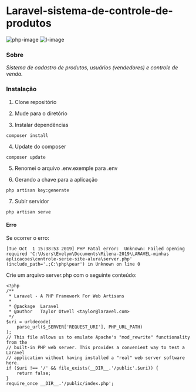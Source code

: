 # Laravel-sistema-de-controle-de-produtos

![php-image]
![l-image]



### Sobre

*Sistema de cadastro de produtos, usuários (vendedores) e controle de venda.*

### Instalação

1. Clone repositório

2. Mude para o diretório

3. Instalar dependências 
```
composer install
```
4. Update do composer
```
composer update
```
5. Renomei o arquivo .env.exemple para .env

6. Gerando a chave para a aplicação
```
php artisan key:generate
```
7. Subir servidor
```
php artisan serve
```






#### Erro

Se ocorrer o erro:
```
[Tue Oct  1 15:38:53 2019] PHP Fatal error:  Unknown: Failed opening required 'C:\Users\Evelym\Documents\Milena-2019\LARAVEL-minhas aplicacoes\controle-serie-site-alura\server.php' (include_path='.;C:\php\pear') in Unknown on line 0
```
Crie um arquivo server.php com o seguinte conteúdo:
```
<?php
/**
 * Laravel - A PHP Framework For Web Artisans
 *
 * @package  Laravel
 * @author   Taylor Otwell <taylor@laravel.com>
 */
$uri = urldecode(
    parse_url($_SERVER['REQUEST_URI'], PHP_URL_PATH)
);
// This file allows us to emulate Apache's "mod_rewrite" functionality from the
// built-in PHP web server. This provides a convenient way to test a Laravel
// application without having installed a "real" web server software here.
if ($uri !== '/' && file_exists(__DIR__.'/public'.$uri)) {
    return false;
}
require_once __DIR__.'/public/index.php';
```

[php-image]:https://img.shields.io/badge/php-v7.3.8-blue

[l-image]:https://img.shields.io/badge/laravel-v5.8.*-orange




